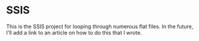 SSIS
====

This is the SSIS project for looping through numerous flat files.  In the future, I'll add a link to an article on how to do this that I wrote.
